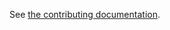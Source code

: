 See [the contributing documentation](https://sphinx-book-theme.readthedocs.io/en/stable/contributing/index.html).
